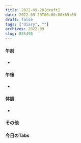 ```yaml
---
title: 2022-09-20[draft]
date: 2022-09-20T00:00:00+09:00
draft: false
tags: ["diary", ""]
archives: 2022-09
slug: 825490
---
```

#### 午前
- 
#### 午後
- 
#### 体調
- 
#### その他
#### 今日のTabs